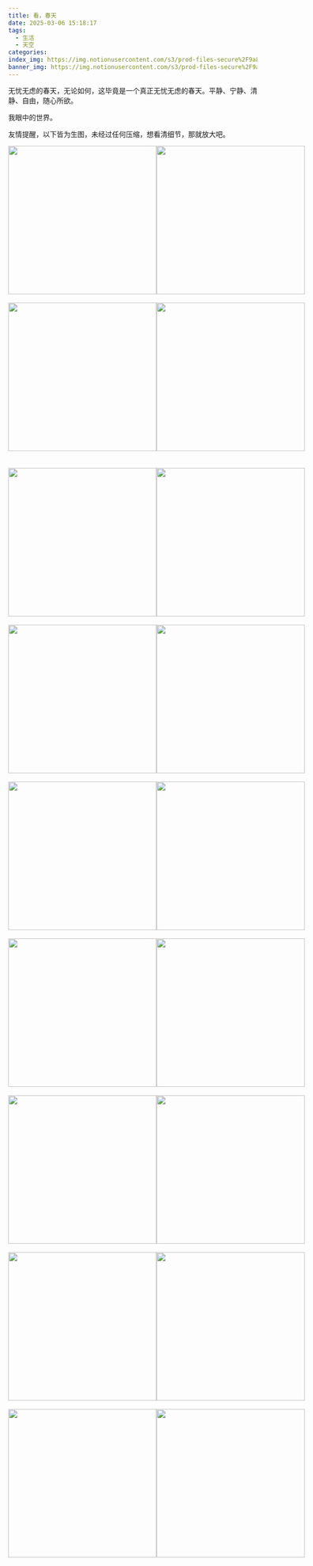 ```yaml
---
title: 看，春天
date: 2025-03-06 15:18:17
tags:
  - 生活
  - 天空
categories:
index_img: https://img.notionusercontent.com/s3/prod-files-secure%2F9a846297-de6b-4494-b312-23f8e5db7b7e%2Ffd7b57b2-d756-40cb-b8bf-d75ddf40336e%2Fimage.png/size/w=2000?exp=1741600047&sig=CCCuikVukBblE8vzqEr56pGHbg_jniDQa8KQv7-S1g4
banner_img: https://img.notionusercontent.com/s3/prod-files-secure%2F9a846297-de6b-4494-b312-23f8e5db7b7e%2Ffd7b57b2-d756-40cb-b8bf-d75ddf40336e%2Fimage.png/size/w=2000?exp=1741600047&sig=CCCuikVukBblE8vzqEr56pGHbg_jniDQa8KQv7-S1g4
---
```


无忧无虑的春天，无论如何，这毕竟是一个真正无忧无虑的春天。平静、宁静、清静、自由，随心所欲。

我眼中的世界。

友情提醒，以下皆为生图，未经过任何压缩，想看清细节，那就放大吧。

<div style="display: flex; justify-content: space-around;">
    <img src="https://img.notionusercontent.com/s3/prod-files-secure%2F9a846297-de6b-4494-b312-23f8e5db7b7e%2F8effcbaf-1cc7-4dce-a476-badda7f0e8d7%2F1000016766.jpg/size/w=2000?exp=1741600567&sig=TH8bcCYRaQjQpkG-bxSYblnazmkBQ6rvM6KADweGYVA" alt="" width=300 />
    <img src="https://img.notionusercontent.com/s3/prod-files-secure%2F9a846297-de6b-4494-b312-23f8e5db7b7e%2F40a4cacb-9a72-4a1b-bc30-705f1cee7140%2F1000016764.jpg/size/w=1420?exp=1741600328&sig=c-RX7ghdlT5y_qT2MvKFbMdK3B4yGWJmWWViUsh-7K4" alt="" width=300 />
</div>

<br>

<div style="display: flex; justify-content: space-around;">
    <img src="https://img.notionusercontent.com/s3/prod-files-secure%2F9a846297-de6b-4494-b312-23f8e5db7b7e%2Faba57260-cba1-44c0-a17e-010631a390d8%2F1000016775.jpg/size/w=1420?exp=1741600329&sig=TJhMep20TZaBZS6kNmMOEGLh1e4q1NkxZjmNjoSc6ew" alt="" width=300 />
    <img src="https://img.notionusercontent.com/s3/prod-files-secure%2F9a846297-de6b-4494-b312-23f8e5db7b7e%2F3d561c04-3423-4ad7-b73c-90ee24942161%2F1000016774.jpg/size/w=1420?exp=1741600328&sig=a2dsy7yPv0V9H93kq4Zy2Fx2B_NgpzAj1LrUj9YIJjg" alt="" width=300 />
</div>

<br>

<br>

<div style="display: flex; justify-content: space-around;">
    <img src="https://img.notionusercontent.com/s3/prod-files-secure%2F9a846297-de6b-4494-b312-23f8e5db7b7e%2F9b80b076-9a1c-40df-998b-e34d926699e7%2F1000016778.jpg/size/w=1420?exp=1741600328&sig=EzpH91cEit7O_-r3vUHUydMFcyuD018ZmLYrtL6SwcA" alt="" width=300 />
    <img src="https://img.notionusercontent.com/s3/prod-files-secure%2F9a846297-de6b-4494-b312-23f8e5db7b7e%2Fca3b62b9-bde6-4ba2-8e8a-aeb16f4a0081%2F1000016781.jpg/size/w=1420?exp=1741600328&sig=fDDcUVIFxdseY351Q11leCXPKVMV4hKUuLV7jQNtEO4" alt="" width=300 />
</div>

<br>

<div style="display: flex; justify-content: space-around;">
    <img src="https://img.notionusercontent.com/s3/prod-files-secure%2F9a846297-de6b-4494-b312-23f8e5db7b7e%2F78008021-76bc-4708-a035-e9c398e3de4b%2F1000016785.jpg/size/w=1420?exp=1741600328&sig=vTwiuUSAGQsKUiz5smaGxG1S-4ll8qWsst8JJASq_Jc" alt="" width=300 />
    <img src="https://img.notionusercontent.com/s3/prod-files-secure%2F9a846297-de6b-4494-b312-23f8e5db7b7e%2F662673ca-ee2c-4b7d-8b43-d9f2fcd083b6%2F1000016786.jpg/size/w=1420?exp=1741600328&sig=H_AJDDSCwP1so6ouSD0OHB2pJcWjyMlNgIVu8PjDTT0" alt="" width=300 />
</div>

<br>

<div style="display: flex; justify-content: space-around;">
    <img src="https://img.notionusercontent.com/s3/prod-files-secure%2F9a846297-de6b-4494-b312-23f8e5db7b7e%2F060607d5-81cb-4848-b952-3dd4ed543662%2F1000016787.jpg/size/w=1420?exp=1741600328&sig=7IvfTe0ReivqAm_HS_YaOetktfkWDP5Lv9X3R31If8M" alt="" width=300 />
    <img src="https://img.notionusercontent.com/s3/prod-files-secure%2F9a846297-de6b-4494-b312-23f8e5db7b7e%2Fedd4c33c-ce63-4f39-9eda-e2c0ac514d1b%2F1000016795.jpg/size/w=1420?exp=1741600328&sig=P0jAbHv2kvrlCw4B6EmS_3ph_J3RSLpKMAXrKfoQOFY" alt="" width=300 />
</div>

<br>

<div style="display: flex; justify-content: space-around;">
    <img src="https://img.notionusercontent.com/s3/prod-files-secure%2F9a846297-de6b-4494-b312-23f8e5db7b7e%2F425cd4f9-4968-4566-8f1d-3328c9a09e84%2F1000016796.jpg/size/w=1420?exp=1741600328&sig=41-S0cp7DDyiDjxzwRsChrmica5hkCzmyeiInYy8QGI" alt="" width=300 />
    <img src="https://img.notionusercontent.com/s3/prod-files-secure%2F9a846297-de6b-4494-b312-23f8e5db7b7e%2F80db6621-272f-4f89-b11c-e0585da75630%2F1000016797.jpg/size/w=1420?exp=1741600328&sig=9UJNo2yHbgpkYCay6FrBuCoASb86vKG7-bmdWFulMNs" alt="" width=300 />
</div>

<br>

<div style="display: flex; justify-content: space-around;">
    <img src="https://img.notionusercontent.com/s3/prod-files-secure%2F9a846297-de6b-4494-b312-23f8e5db7b7e%2Fc838a4de-97d6-427c-bfba-a3e0bcffcd62%2F1000016798.jpg/size/w=1420?exp=1741600328&sig=oghPvtJLskk2_k5MTgYKcJaeyRGOetAQ7RcHfYI9g_I" alt="" width=300 />
    <img src="https://img.notionusercontent.com/s3/prod-files-secure%2F9a846297-de6b-4494-b312-23f8e5db7b7e%2F31f098d8-bddf-4d3a-acde-282462993d6b%2F1000016800.jpg/size/w=1420?exp=1741600328&sig=21N-gCk-eY1JZFQD77LXWd5ATU6Y72hDGrAFHsJuAvE" alt="" width=300 />
</div>

<br>

<div style="display: flex; justify-content: space-around;">
    <img src="https://img.notionusercontent.com/s3/prod-files-secure%2F9a846297-de6b-4494-b312-23f8e5db7b7e%2F8fee2375-7748-4fd1-a8bc-fb157496db2d%2F1000016801.jpg/size/w=1420?exp=1741600328&sig=TsK7jjEzev6F8_sVLeWeol4Cx4E2R2oQLfR_K1zdsdI" alt="" width=300 />
    <img src="https://img.notionusercontent.com/s3/prod-files-secure%2F9a846297-de6b-4494-b312-23f8e5db7b7e%2F0a86afbf-9705-4052-95eb-3d325ca45fa8%2F1000016804.jpg/size/w=1420?exp=1741600328&sig=TKdL07xHLx02rYCcXbxEPKs5eBSuEm-m5bi4c2-WIkc" alt="" width=300 />
</div>

<br>

<div style="display: flex; justify-content: space-around;">
    <img src="https://img.notionusercontent.com/s3/prod-files-secure%2F9a846297-de6b-4494-b312-23f8e5db7b7e%2Fe360bd20-b425-42ad-b74d-2dd9c00fd143%2F1000016809.jpg/size/w=1420?exp=1741600328&sig=KeFoobF6uamywY-F2G32vyUAhAKIFKKg7y6Pv5W6cO8" alt="" width=300 />
    <img src="https://img.notionusercontent.com/s3/prod-files-secure%2F9a846297-de6b-4494-b312-23f8e5db7b7e%2F15973c3e-ed5b-49f1-b6a6-6c1dad72c3a0%2F1000016813.jpg/size/w=1420?exp=1741600328&sig=UcRv0gDFeIZcIriC1rQwKLgbbaliGk1tg3_lGMLZGWQ" alt="" width=300 />
</div>
